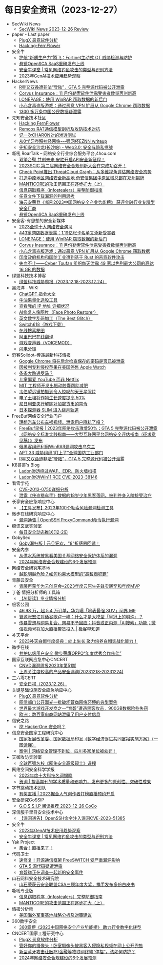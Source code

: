 # 每日安全资讯（2023-12-27）

- SecWiki News
  - [SecWiki News 2023-12-26 Review](http://www.sec-wiki.com/?2023-12-26)
- paper - Last paper
  - [PlugX 恶意软件分析](https://paper.seebug.org/3093/)
  - [Hacking-FernFlower](https://paper.seebug.org/3098/)
- 安全牛
  - [护航“新质生产力”腾飞：Fortinet主动式 OT 威胁检测与防护](https://www.aqniu.com/vendor/101881.html)
  - [悬镜OpenSCA SaaS重磅发布上线](https://www.aqniu.com/vendor/101871.html)
  - [安全牛课堂 | 常见网络钓鱼攻击的类型与识别方法](https://www.aqniu.com/industry/101868.html)
  - [2023年GenAI技术应用趋势观察](https://www.aqniu.com/industry/101865.html)
- HackerNews
  - [R星又双叒遭非法“登陆”，GTA 5 完整源代码被公开泄露](https://hackernews.cc/archives/48507)
  - [Corvus Insurance：11 月份勒索软件泄露受害者数量再创新高](https://hackernews.cc/archives/48502)
  - [LONEPAGE：使用 WinRAR 窃取数据的新后门](https://hackernews.cc/archives/48497)
  - [小心含毒盗版游戏：通过恶意 VPN 扩展从 Google Chrome 窃取数据](https://hackernews.cc/archives/48492)
  - [1300 多万条中国公民数据疑泄露](https://hackernews.cc/archives/48489)
- 先知安全技术社区
  - [Hacking FernFlower](https://xz.aliyun.com/t/13207)
  - [Remcos RAT通信模型剖析及攻防技术对抗](https://xz.aliyun.com/t/13206)
  - [记一次CHARON对的渗透测试](https://xz.aliyun.com/t/13204)
  - [从0学习卷积神经网络---强网杯EZNN writeup](https://xz.aliyun.com/t/13203)
  - [先知安全沙龙(长沙站) - Web3.0: 安全与隐私挑战](https://xz.aliyun.com/t/13202)
- 嘶吼 RoarTalk – 网络安全行业综合服务平台,4hou.com
  - [双擎合璧 共创未来 安胜开启API安全新征程！](https://www.4hou.com/posts/JKB9)
  - [2023SCIC 第二届网络安全合规创新大会在京成功召开！](https://www.4hou.com/posts/GX0r)
  - [Check Point推出 ThreatCloud Graph：从多维视角评估网络安全态势](https://www.4hou.com/posts/EXwm)
  - [打造中原地区网络安全新高地 奇安信集团中原区域总部在郑州揭牌](https://www.4hou.com/posts/DZvA)
  - [MANTICORE的攻击范围正在逐步扩大（上）](https://www.4hou.com/posts/onBz)
  - [信息窃取程序（infostealers）完整防御指南](https://www.4hou.com/posts/EXkm)
  - [任意文件下载漏洞的利用思考](https://www.4hou.com/posts/xzgz)
  - [海云安荣登《嘶吼2023中国网络安全产业势能榜》 获评金融行业专精型安全厂商](https://www.4hou.com/posts/AXp7)
  - [悬镜OpenSCA SaaS重磅发布上线](https://www.4hou.com/posts/qp1D)
- 安全客-有思想的安全新媒体
  - [2023全球十大网络安全演习](https://www.anquanke.com/post/id/292176)
  - [443家网店数据泄露：1.19亿张卡名单又添新受害者](https://www.anquanke.com/post/id/292173)
  - [LONEPAGE：使用 WinRAR 窃取数据的新后门](https://www.anquanke.com/post/id/292171)
  - [Corvus Insurance：11 月份勒索软件泄露受害者数量再创新高](https://www.anquanke.com/post/id/292169)
  - [小心含毒盗版游戏：通过恶意 VPN 扩展从 Google Chrome 窃取数据](https://www.anquanke.com/post/id/292166)
  - [印度政府机构和国防工业遭到基于 Rust 的恶意软件攻击](https://www.anquanke.com/post/id/292165)
  - [失血不止——Cyber Toufan 组织每天泄露 49 家以色列最大公司的高达 16 GB 的数据](https://www.anquanke.com/post/id/292162)
- 绿盟科技技术博客
  - [绿盟科技威胁周报（2023.12.18-2023.12.24）](https://blog.nsfocus.net/weeklyreport202352/)
- 黑海洋 - WIKI
  - [ChatGPT 指令大全](https://blog.upx8.com/3986)
  - [牛油果量化选股工具](https://blog.upx8.com/3985)
  - [查看我的 IP 地址 详细状况](https://blog.upx8.com/3984)
  - [AI修复人像图片（Face Photo Restorer）](https://blog.upx8.com/3983)
  - [英文数字乱码加工（The Best Glitch）](https://blog.upx8.com/3982)
  - [Switch618（游戏下载）](https://blog.upx8.com/3981)
  - [在线搜索梗图](https://blog.upx8.com/3980)
  - [阿里巴巴在线翻译](https://blog.upx8.com/3979)
  - [游戏变声器（VOICEMOD）](https://blog.upx8.com/3978)
  - [闪电分镜](https://blog.upx8.com/3977)
- 奇客Solidot–传递最新科技情报
  - [Google Chrome 将在后台检查保存的密码是否已被泄露](https://www.solidot.org/story?sid=76986)
  - [因被判专利侵权苹果在美国停售 Apple Watch](https://www.solidot.org/story?sid=76985)
  - [条条大路通罗马？](https://www.solidot.org/story?sid=76984)
  - [儿童偏爱 YouTube 而非 Netflix](https://www.solidot.org/story?sid=76983)
  - [MIT 工程师开发出振动胶囊帮助减肥](https://www.solidot.org/story?sid=76982)
  - [韦伯望远镜拍摄到令人惊叹的天王星照片](https://www.solidot.org/story?sid=76981)
  - [电子土壤将作物生长速度提高 50%](https://www.solidot.org/story?sid=76980)
  - [尼日利亚央行解除对加密货币的禁令](https://www.solidot.org/story?sid=76979)
  - [日本探测器 SLIM 进入绕月轨道](https://www.solidot.org/story?sid=76978)
- FreeBuf网络安全行业门户
  - [理想汽车公布车祸视频，泄露用户隐私了吗？](https://www.freebuf.com/news/387797.html)
  - [FreeBuf早报 | 2023年网络攻击激增50%；GTA 5 完整源代码被公开泄露](https://www.freebuf.com/news/387791.html)
  - [《网络安全标准实践指南——大型互联网平台网络安全评估指南（征求意见稿）》发布](https://www.freebuf.com/news/387749.html)
  - [俄黑客组织利用WinRAR漏洞攻击乌克兰](https://www.freebuf.com/news/387733.html)
  - [APT 33 威胁组织“盯上了”全球国防工业部门](https://www.freebuf.com/news/387717.html)
  - [R星又双叒遭非法“登陆”，GTA 5 完整源代码被公开泄露](https://www.freebuf.com/news/387698.html)
- K8哥哥’s Blog
  - [Ladon渗透绕过WAF、EDR、防火墙扫描](http://k8gege.org/p/bypassEDR.html)
  - [Ladon渗透Win11 RCE CVE-2023-38146](http://k8gege.org/p/CVE-2023-38146.html)
- 看雪学苑
  - [CVE-2013-0750详细分析](https://mp.weixin.qq.com/s?__biz=MjM5NTc2MDYxMw==&mid=2458532610&idx=2&sn=ac74a8cfb3bd29cc84db6379b7005f34&chksm=b18d0b8886fa829e48fe430ebca92abe816db55f0561004001ef77b54759e341d09cc54ffc86&scene=58&subscene=0#rd)
  - [泄露《侠盗猎车手》数据的18岁少年黑客落网，被判终身入院接受治疗](https://mp.weixin.qq.com/s?__biz=MjM5NTc2MDYxMw==&mid=2458532610&idx=3&sn=335789236fa7067a803136b20b7f0e5d&chksm=b18d0b8886fa829e70b0efa2349d031911a4b262c83073ab77cb6d573b07e6742cd38814f402&scene=58&subscene=0#rd)
- 长亭安全应急响应中心
  - [【工具发布】2023年100个勒索风险漏洞检测工具](https://mp.weixin.qq.com/s?__biz=MzIwMDk1MjMyMg==&mid=2247492222&idx=1&sn=0f788810f5b2e25f761719add573f0a0&chksm=96f7fd13a180740519a4eecac4b332dd742e405422a2e1a93025e2ecb0135887478849c0747a&scene=58&subscene=0#rd)
- 微步在线研究响应中心
  - [漏洞通告 | OpenSSH ProxyCommand命令执行漏洞](https://mp.weixin.qq.com/s?__biz=Mzg5MTc3ODY4Mw==&mid=2247504165&idx=1&sn=f8be949ca04473d5cf5b49c9889461e9&chksm=cfcab231f8bd3b27b8fa0118be523d5dbec56e26f1d72c317661463e267795dcce86d1fbe450&scene=58&subscene=0#rd)
- 腾讯玄武实验室
  - [每日安全动态推送(12-26)](https://mp.weixin.qq.com/s?__biz=MzA5NDYyNDI0MA==&mid=2651959476&idx=1&sn=ba4382235b166db8d1c19e49716f7293&chksm=8baed02bbcd9593d64f7f3e6a2e37d4c3254fe930db40e4fdf53bbc546bc622d83f405e6fa95&scene=58&subscene=0#rd)
- GobySec
  - [Goby漏扫版 |  元旦狂欢，"8"折感恩回馈！](https://mp.weixin.qq.com/s?__biz=MzI4MzcwNTAzOQ==&mid=2247540961&idx=1&sn=629feac8595e8bc7a985421d14177ac8&chksm=eb84cb41dcf34257f6bc693f329818a12b6f4e32ff0bb5256f6b1f2f6aa105f9c8a5636a6d5d&scene=58&subscene=0#rd)
- 安全内参
  - [从供水系统被黑看美国关基网络安全保护体系的漏洞](https://mp.weixin.qq.com/s?__biz=MzI4NDY2MDMwMw==&mid=2247510674&idx=1&sn=c6ebd402c03b4018f833325ad5f16761&chksm=ebfaedb2dc8d64a4dbe007dc9cda3ccd17e154f1b86d074c5c391ffb0a05a408617c862951a7&scene=58&subscene=0#rd)
  - [2024年网络安全合规建设的6个发展预测](https://mp.weixin.qq.com/s?__biz=MzI4NDY2MDMwMw==&mid=2247510674&idx=2&sn=7040fb77c79305b3d72fb8b47a13a82a&chksm=ebfaedb2dc8d64a4956b78502d6d0e03be37aba73606a09a653cecba67b46e36c44f9ee474d0&scene=58&subscene=0#rd)
- 网络安全研究宅基地
  - [越聪明越危险？如何约束大模型的“高智商犯罪”](https://mp.weixin.qq.com/s?__biz=MzUyMDEyNTkwNA==&mid=2247496158&idx=1&sn=66fcf6081073b420b5d7fec83f27314b&chksm=f9ed9d61ce9a1477264e19c924a757164612eeb8c1f81fac82ccd96b8344bb5e4c9117b478b8&scene=58&subscene=0#rd)
- 青藤云安全
  - [青藤再获华为云创原会•2023年度云原生先锋实践奖和年度MVP](https://mp.weixin.qq.com/s?__biz=MzAwNDE4Mzc1NA==&mid=2650848352&idx=1&sn=103c99d71c62f2d9a26d7005eceb936a&chksm=80dbdfc5b7ac56d3fe1a15f34ec5616daddb2aa82d87e30c68e11e14f8182d9da48a81f69db2&scene=58&subscene=0#rd)
- 丁爸 情报分析师的工具箱
  - [【AI帮读】专业情报分析](https://mp.weixin.qq.com/s?__biz=MzI2MTE0NTE3Mw==&mid=2651141267&idx=1&sn=791037c2858068d45e4c02a261be61a1&chksm=f1af43a9c6d8cabff0b867ee81d56a2cc4b4ee32af10b8d0d2142d3d98f088aa1a1f8d148369&scene=58&subscene=0#rd)
- 极客公园
  - [46.98 万，超 5.4 万订单，华为曝「地表最强 SUV」问界 M9](https://mp.weixin.qq.com/s?__biz=MTMwNDMwODQ0MQ==&mid=2653028628&idx=1&sn=8c47d3490b5ef481b43ff2e96a35f0cf&chksm=7e577ca24920f5b4fc4ad4c60e7f901299c6f98c2b6f0b1c5c145f4cc2ed0a8991438eb5fab0&scene=58&subscene=0#rd)
  - [智源张宏江对话谷歌卢一峰：什么才是大模型「皇冠上的明珠」？](https://mp.weixin.qq.com/s?__biz=MTMwNDMwODQ0MQ==&mid=2653028573&idx=1&sn=be9d6ea935760bae4cf7831bbf2a09fd&chksm=7e577d6b4920f47d5bb79b9b53407c388875328201a49fadc44e850fb0d727806ad054462041&scene=58&subscene=0#rd)
  - [传暴雪想与网易复合，网易不予回应；抖音或正内测「AI搜索」功能；微信视频号将加大直播带货投入 | 极客早知道](https://mp.weixin.qq.com/s?__biz=MTMwNDMwODQ0MQ==&mid=2653028572&idx=1&sn=7625b1c66af12241babb168a9c68c96d&chksm=7e577d6a4920f47cdc899dbeb33985f57fb160f1c82716d16a9b6fc31551a4be4641ef093ceb&scene=58&subscene=0#rd)
- 补天平台
  - [2023补天白帽年度盛典：向上生长 聚力培养白帽实战化能力！](https://mp.weixin.qq.com/s?__biz=MzI2NzY5MDI3NQ==&mid=2247502340&idx=1&sn=fabdf86c4115e8c500c5210b491fce92&chksm=eaf98248dd8e0b5e2060fedf44299bc06c83e1d540135996b315f277d19a632b834e13370447&scene=58&subscene=0#rd)
- 微步在线
  - [共护亿级用户安全 微步荣膺OPPO“年度优秀合作伙伴”](https://mp.weixin.qq.com/s?__biz=MzI5NjA0NjI5MQ==&mid=2650179890&idx=1&sn=2ecde3ae35e53c49a3742a8baf84643f&chksm=f448728ec33ffb982939c26a95ef43fc02dc107e94e997d6a39b84e421dddb3181a363fe1668&scene=58&subscene=0#rd)
- 国家互联网应急中心CNCERT
  - [CNVD漏洞周报2023年第51期](https://mp.weixin.qq.com/s?__biz=MzIwNDk0MDgxMw==&mid=2247498878&idx=1&sn=058dc84d1ba82a88350c5c9fb1345b79&chksm=973acf1ca04d460a77e5374affd3172d3e23b2c8e15350b31db50d5c532ee7c63a26e99cf457&scene=58&subscene=0#rd)
  - [上周关注度较高的产品安全漏洞(20231218-20231224)](https://mp.weixin.qq.com/s?__biz=MzIwNDk0MDgxMw==&mid=2247498878&idx=2&sn=2fa156398806c6ea89bee62f71ce06e0&chksm=973acf1ca04d460ada26a5b7646db4ae01671c6d430d054d99fae164fe39b0d7c515d013b4c6&scene=58&subscene=0#rd)
- 三六零CERT
  - [安全日报（2023.12.26）](https://mp.weixin.qq.com/s?__biz=MzU5MjEzOTM3NA==&mid=2247500485&idx=1&sn=7d13b6e40cd117138e1caeebe316983c&chksm=fe26c7c4c9514ed286e3a5e9c226ad4890aa41b1cfde9bbfaff12c15b2c24bb836e03e5a3811&scene=58&subscene=0#rd)
- 关键基础设施安全应急响应中心
  - [PlugX 恶意软件分析](https://mp.weixin.qq.com/s?__biz=MzkyMzAwMDEyNg==&mid=2247541439&idx=1&sn=c535f506a7255b7392ed65daa7f9c447&chksm=c1e9aeeef69e27f81515c64ecda3dcb7024339d1650e5dd0691313b0182d19301675d70f9663&scene=58&subscene=0#rd)
  - [网信部门公开曝光一批破坏营商网络环境的典型案例](https://mp.weixin.qq.com/s?__biz=MzkyMzAwMDEyNg==&mid=2247541439&idx=2&sn=4171ce70fb4305bba974bbd6b3473497&chksm=c1e9aeeef69e27f81611aa1c21ffabd110ca9e45e57691065b3935e7232fe6c1f0881c882d7a&scene=58&subscene=0#rd)
  - [世界最大游戏开发商之一“育碧”遭遇黑客攻击，900GB数据险些失窃](https://mp.weixin.qq.com/s?__biz=MzkyMzAwMDEyNg==&mid=2247541439&idx=3&sn=4cbdaf8ddff104d9166883dc27014d9a&chksm=c1e9aeeef69e27f80aed7951062394a679d746a697614da2583c3ca4d0d756e70d8fc1a232ec&scene=58&subscene=0#rd)
  - [欧洲：数百家电商网站泄露了用户支付信息](https://mp.weixin.qq.com/s?__biz=MzkyMzAwMDEyNg==&mid=2247541439&idx=4&sn=0a037c2a8124ac43a760b5d47339cca4&chksm=c1e9aeeef69e27f8433b1e32b4ef76da984fc4847f29ee0a8f7e693cb2b6611cfa1979702022&scene=58&subscene=0#rd)
- 信安之路
  - [挖 HackerOne 安全吗？](https://mp.weixin.qq.com/s?__biz=MzI5MDQ2NjExOQ==&mid=2247498911&idx=1&sn=15ecda280e283c47ae9fe2024601ec1e&chksm=ec1dccb7db6a45a1d05c2128e03fb228bdfe309af1a4b160e513203c1dc4050aaa75d2c22ca3&scene=58&subscene=0#rd)
- 信息安全国家工程研究中心
  - [国家发展改革委、国家数据局印发《数字经济促进共同富裕实施方案》（一图读懂）](https://mp.weixin.qq.com/s?__biz=MzU5OTQ0NzY3Ng==&mid=2247495639&idx=1&sn=ad21944df48b30731e71744ae4762ba4&chksm=feb66ec4c9c1e7d2ad37c9d64deee73ee355e4f7dad2b8fbfcc5815014906c5c4904a52d6c86&scene=58&subscene=0#rd)
  - [案例 | 网络安全管理不到位，四川多家单位被处罚！](https://mp.weixin.qq.com/s?__biz=MzU5OTQ0NzY3Ng==&mid=2247495639&idx=2&sn=8d237afc5f3f82f97635c7528e8b07b0&chksm=feb66ec4c9c1e7d20029d64f8ba79532a83b5f7b838693db5c215ff4e30b0c3e0af424910cfd&scene=58&subscene=0#rd)
- 天御攻防实验室
  - [全球百强名校《网络安全高级硕士》课程](https://mp.weixin.qq.com/s?__biz=MzU0MzgyMzM2Nw==&mid=2247485267&idx=1&sn=a02138f7ee2c225ddd432b8be9e36ca7&chksm=fb04c43bcc734d2d0a72e8c59c261112ce6a233578ac5bbc2ab8f2c9bac135b2c1147a0625d2&scene=58&subscene=0#rd)
- 网络空间安全科学学报
  - [2023年度十大科技名词揭晓](https://mp.weixin.qq.com/s?__biz=MzI0NjU2NDMwNQ==&mid=2247496886&idx=1&sn=a9a26acbdcdc319d2addbb74ec6d50cd&chksm=e9bfe008dec8691e097bb3d01a3720a703412cea0618fff82d79ba79a713ac4ed3799d616b7a&scene=58&subscene=0#rd)
  - [贺词 | 提高期刊的学术质量和影响力，发布更多的原创性、突破性成果](https://mp.weixin.qq.com/s?__biz=MzI0NjU2NDMwNQ==&mid=2247496886&idx=2&sn=b95e6eebe5d98753aab9b62c23b784f9&chksm=e9bfe008dec8691e179790e51c146b553a08a6344a8996e6a34d664e797ff8374a14f3113fc1&scene=58&subscene=0#rd)
- 字节跳动技术团队
  - [有奖直播 | 2023掘金人气创作者打榜直播预约开启](https://mp.weixin.qq.com/s?__biz=MzI1MzYzMjE0MQ==&mid=2247505175&idx=1&sn=215efc2dd74ab03f38b1e1e0bf1604b9&chksm=e9d31ef5dea497e352f7c03edc87a0f151aaa56a4119bbd4b3e8acac0d236a08880e07b4465c&scene=58&subscene=0#rd)
- 安全研究GoSSIP
  - [G.O.S.S.I.P 阅读推荐 2023-12-26 CoCo](https://mp.weixin.qq.com/s?__biz=Mzg5ODUxMzg0Ng==&mid=2247497031&idx=1&sn=256383e49efd7f4a71240847c9a9eb35&chksm=c063db9ef714528872e36a1cb774098f4c5f3bce5b652ae8f4cd5f7f79d53477e1efa7259eff&scene=58&subscene=0#rd)
- 深信服千里目安全技术中心
  - [【漏洞通告】OpenSSH命令注入漏洞CVE-2023-51385](https://mp.weixin.qq.com/s?__biz=Mzg2NjgzNjA5NQ==&mid=2247521825&idx=1&sn=c788092c8e9a487b511991a1cebf0b61&chksm=ce461d31f9319427ed1520cdf43feea209d1d190768e0a64ee977e121c77fcdcdd9c0dc70907&scene=58&subscene=0#rd)
- 安全牛
  - [2023年GenAI技术应用趋势观察](https://mp.weixin.qq.com/s?__biz=MjM5Njc3NjM4MA==&mid=2651127024&idx=1&sn=c5af6a8d1c7e1450d3c1cc59acf87e44&chksm=bd144c238a63c5355954951e8cd0d06ec7dcc835417c384de753ad2c462709e2608bc4c58d32&scene=58&subscene=0#rd)
  - [安全牛课堂 | 常见网络钓鱼攻击的类型与识别方法](https://mp.weixin.qq.com/s?__biz=MjM5Njc3NjM4MA==&mid=2651127024&idx=2&sn=7a399e69859cc3840dcd97614d770b12&chksm=bd144c238a63c53514e7e0530201f33ef94478c8131dd2cd1f5e2a0d6f50b1f93546230235de&scene=58&subscene=0#rd)
- Yak Project
  - [集合！直播来了！](https://mp.weixin.qq.com/s?__biz=Mzk0MTM4NzIxMQ==&mid=2247518567&idx=1&sn=ebe50d853ca125241970880e17ba8c3b&chksm=c2d1f5c3f5a67cd55144a2ba56bfd36d2974abb59a0417c10ccde17dd6e8dc257cc0008ff7ea&scene=58&subscene=0#rd)
- 代码卫士
  - [速修复！开源通信框架 FreeSWITCH 受严重漏洞影响](https://mp.weixin.qq.com/s?__biz=MzI2NTg4OTc5Nw==&mid=2247518495&idx=1&sn=c9f248c5f3f6c32802c76b6b1ed8e247&chksm=ea94b875dde33163ad619a2669636190d521db9292d6b488cb2d39f88259ee0cc20e49d86431&scene=58&subscene=0#rd)
  - [GTA 5 源代码疑遭泄露](https://mp.weixin.qq.com/s?__biz=MzI2NTg4OTc5Nw==&mid=2247518495&idx=2&sn=a83917e8dbf6fdb8c638ebdd7aa86c30&chksm=ea94b875dde331632adc1ec6abbdd29e9053c0acd4842fa2064944dd9f824f4ee3e1eeb47e57&scene=58&subscene=0#rd)
  - [育碧称正在调查一起新的安全事件](https://mp.weixin.qq.com/s?__biz=MzI2NTg4OTc5Nw==&mid=2247518495&idx=3&sn=0448dedbd47f32c20a3c7f054b18c1db&chksm=ea94b875dde33163ac5e38576f629a0f9f4948e4519f5288e83b32aa6e20382edb339d724858&scene=58&subscene=0#rd)
- 山石网科安全技术研究院
  - [山石荣获云安全联盟CSA三项年度大奖，携手发布多份白皮书](https://mp.weixin.qq.com/s?__biz=MzUzMDUxNTE1Mw==&mid=2247503459&idx=1&sn=dd7a67558228acd9ee711de1706fcc67&chksm=fa521bddcd2592cb5f56a2887a934fd5c95553affae3423fb2cbffc3f167d5ddd7ff86824e64&scene=58&subscene=0#rd)
- 嘶吼专业版
  - [信息窃取程序（infostealers）完整防御指南](https://mp.weixin.qq.com/s?__biz=MzI0MDY1MDU4MQ==&mid=2247572545&idx=1&sn=8efedf3b5fc66dc3f73eac91fff4cd92&chksm=e9140c7bde63856da286bcc861a92e76a77ebbabe35be53644a5e9ae3692d17d59afb8c9950f&scene=58&subscene=0#rd)
  - [MANTICORE的攻击范围正在逐步扩大（上）](https://mp.weixin.qq.com/s?__biz=MzI0MDY1MDU4MQ==&mid=2247572545&idx=2&sn=3a8209b5554379080e6ceb9894e0d274&chksm=e9140c7bde63856ddc17a5eca17175fcd2d9216b84b5b99951f513c75f382425b214cab45335&scene=58&subscene=0#rd)
- 情报分析师
  - [​美国海外军事基地战略分析及对策建议](https://mp.weixin.qq.com/s?__biz=MzA3Mjc1MTkwOA==&mid=2650543156&idx=1&sn=d653cbf5ea114be06b1d191d183c4518&chksm=87113a7fb066b369451ef82ecae447025e46cc70a22d3c433895e0d072f612417ce3b054195a&scene=58&subscene=0#rd)
- 360数字安全
  - [360霸榜《2023中国网络安全产业势能榜》 助力行业数字化转型](https://mp.weixin.qq.com/s?__biz=MzA4MTg0MDQ4Nw==&mid=2247568166&idx=1&sn=1021819223ea54d18ee28c8ca91f3050&chksm=9f8d5b2ea8fad238b2d02548e0f4a06afc76969c2ca6d193705df2b92a95970c0db62ccc548a&scene=58&subscene=0#rd)
- CNCERT国家工程研究中心
  - [PlugX 恶意软件分析](https://mp.weixin.qq.com/s?__biz=MzUzNDYxOTA1NA==&mid=2247541958&idx=1&sn=7e7a24eddea36180fb27676603e7cdfa&chksm=fa939207cde41b11458bdac6b7401899741ed1119d8d85353b0d4c34ca04fd751e7dbe21ace4&scene=58&subscene=0#rd)
  - [管好你的摄像头！卧室摄像头被黑客入侵隐私视频在网上公开兜售](https://mp.weixin.qq.com/s?__biz=MzUzNDYxOTA1NA==&mid=2247541958&idx=2&sn=28ae472e626602efbe646e47b412ecde&chksm=fa939207cde41b11030d86bfe1065e59a3fbbe254c468a78a8b07387bdf942b9a7e2ab4d928b&scene=58&subscene=0#rd)
  - [新型蓝牙攻击让医疗/金融等物联网终端“停摆”，该如何防护？](https://mp.weixin.qq.com/s?__biz=MzUzNDYxOTA1NA==&mid=2247541958&idx=3&sn=9b6ef35524db1957123b66acf51d553a&chksm=fa939207cde41b114ea4c4050006cc5e8ae9e9a279119e60a0690ca0a8481eb42e9201e4a08f&scene=58&subscene=0#rd)
  - [2024年网络安全合规建设的6个发展预测](https://mp.weixin.qq.com/s?__biz=MzUzNDYxOTA1NA==&mid=2247541958&idx=4&sn=2bbaad886b8ddd75280525868ef0a218&chksm=fa939207cde41b113673cbe4c1709b09aae32626ef7a2ba5c0f30906509ed32f5fb9413a0793&scene=58&subscene=0#rd)
